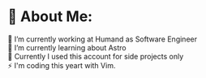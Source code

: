 # 💫 About Me:
🔭 I’m currently working at Humand as Software Engineer<br>🌱 I’m currently learning about Astro<br>💬 Currently I used this account for side projects only<br>⚡ I'm coding this yeart with Vim.
